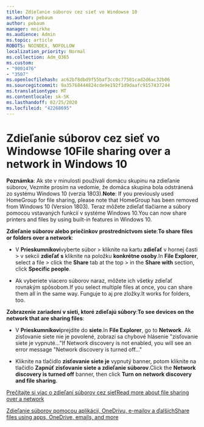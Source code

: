 ```yaml
---
title: Zdieľanie súborov cez sieť vo Windowse 10
ms.author: pebaum
author: pebaum
manager: mnirkhe
ms.audience: Admin
ms.topic: article
ROBOTS: NOINDEX, NOFOLLOW
localization_priority: Normal
ms.collection: Adm_O365
ms.custom:
- "9001476"
- "3507"
ms.openlocfilehash: ac62bf8dbd9f55baf3cc0c77501cad2d6ac32b06
ms.sourcegitcommit: 9a35768444824cde9e192f1d9daafc9157437244
ms.translationtype: MT
ms.contentlocale: sk-SK
ms.lasthandoff: 02/25/2020
ms.locfileid: "42268695"
---
```

# <a name="file-sharing-over-a-network-in-windows-10"></a><span data-ttu-id="fff9e-102">Zdieľanie súborov cez sieť vo Windowse 10</span><span class="sxs-lookup"><span data-stu-id="fff9e-102">File sharing over a network in Windows 10</span></span>

<span data-ttu-id="fff9e-103">**Poznámka**: Ak ste v minulosti používali domácu skupinu na zdieľanie súborov, Vezmite prosím na vedomie, že domáca skupina bola odstránená zo systému Windows 10 (verzia 1803).</span><span class="sxs-lookup"><span data-stu-id="fff9e-103">**Note**: If you previously used HomeGroup for file sharing, please note that HomeGroup has been removed from Windows 10 (Version 1803).</span></span> <span data-ttu-id="fff9e-104">Teraz môžete zdieľať tlačiarne a súbory pomocou vstavaných funkcií v systéme Windows 10.</span><span class="sxs-lookup"><span data-stu-id="fff9e-104">You can now share printers and files by using built-in features in Windows 10.</span></span>

<span data-ttu-id="fff9e-105">**Zdieľanie súborov alebo priečinkov prostredníctvom siete**:</span><span class="sxs-lookup"><span data-stu-id="fff9e-105">**To share files or folders over a network**:</span></span>

- <span data-ttu-id="fff9e-106">V **Prieskumníkovi**vyberte súbor > kliknite na kartu **zdieľať** v hornej časti > v sekcii **zdieľať s** kliknite na položku **konkrétne osoby**.</span><span class="sxs-lookup"><span data-stu-id="fff9e-106">In **File Explorer**, select a file > click the **Share** tab at the top > in the **Share with** section, click **Specific people**.</span></span>
          
- <span data-ttu-id="fff9e-107">Ak vyberiete viacero súborov naraz, môžete ich všetky zdieľať rovnakým spôsobom.</span><span class="sxs-lookup"><span data-stu-id="fff9e-107">If you select multiple files at once, you can share them all in the same way.</span></span> <span data-ttu-id="fff9e-108">Funguje to aj pre zložky.</span><span class="sxs-lookup"><span data-stu-id="fff9e-108">It works for folders, too.</span></span>

<span data-ttu-id="fff9e-109">**Zobrazenie zariadení v sieti, ktoré zdieľajú súbory**:</span><span class="sxs-lookup"><span data-stu-id="fff9e-109">**To see devices on the network that are sharing files**:</span></span>

- <span data-ttu-id="fff9e-110">V **Prieskumníkovi**prejdite do **siete**.</span><span class="sxs-lookup"><span data-stu-id="fff9e-110">In **File Explorer**, go to **Network**.</span></span> <span data-ttu-id="fff9e-111">Ak zisťovanie siete nie je povolené, zobrazí sa chybové hlásenie "zisťovanie siete je vypnuté..."</span><span class="sxs-lookup"><span data-stu-id="fff9e-111">If Network discovery is not enabled, you will see an error message "Network discovery is turned off..."</span></span>

- <span data-ttu-id="fff9e-112">Kliknite na tlačidlo **zisťovanie siete je** vypnutý banner, potom kliknite na tlačidlo **Zapnúť zisťovanie siete a zdieľanie súborov**.</span><span class="sxs-lookup"><span data-stu-id="fff9e-112">Click the **Network discovery is turned off** banner, then click **Turn on network discovery and file sharing**.</span></span> 
          

[<span data-ttu-id="fff9e-113">Prečítajte si viac o zdieľaní súborov cez sieť</span><span class="sxs-lookup"><span data-stu-id="fff9e-113">Read more about file sharing over a network</span></span>](https://support.microsoft.com/help/4092694/windows-10-file-sharing-over-a-network)

[<span data-ttu-id="fff9e-114">Zdieľanie súborov pomocou aplikácií, OneDrivu, e-mailov a ďalších</span><span class="sxs-lookup"><span data-stu-id="fff9e-114">Share files using apps, OneDrive, emails, and more</span></span>](https://support.microsoft.com/help/4027674/windows-10-share-files-in-file-explorer)
